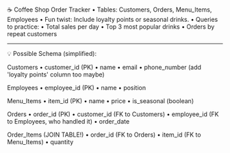 ☕ Coffee Shop Order Tracker
	•	Tables: Customers, Orders, Menu_Items, Employees
	•	Fun twist: Include loyalty points or seasonal drinks.
	•	Queries to practice:
	•	Total sales per day
	•	Top 3 most popular drinks
	•	Orders by repeat customers

----------

💡 Possible Schema (simplified):

Customers
	•	customer_id (PK)
	•	name
	•	email
	•	phone_number (add 'loyalty points' column too maybe)

Employees
	•	employee_id (PK)
	•	name
	•	position

Menu_Items
	•	item_id (PK)
	•	name
	•	price
	•	is_seasonal (boolean)

Orders
	•	order_id (PK)
	•	customer_id (FK to Customers)
	•	employee_id (FK to Employees, who handled it)
	•	order_date

Order_Items (JOIN TABLE!)
	•	order_id (FK to Orders)
	•	item_id (FK to Menu_Items)
	•	quantity